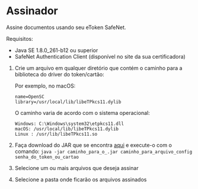 # Assinador

Assine documentos usando seu eToken SafeNet.

Requisitos:
- Java SE 1.8.0_261-b12 ou superior
- SafeNet Authentication Client (disponível no site da sua certificadora)

1. Crie um arquivo em qualquer diretório que contém o caminho para a biblioteca do driver do token/cartão:

    Por exemplo, no macOS:
    ```text
    name=OpenSC
    library=/usr/local/lib/libeTPkcs11.dylib
    ```

    O caminho varia de acordo com o sistema operacional:
    ```text
    Windows: C:\Windows\system32\etpkcs11.dll
    macOS: /usr/local/lib/libeTPkcs11.dylib
    Linux : /usr/lib/libeTPkcs11.so
    ```

2. Faça download do JAR que se encontra [aqui](https://github.com/grascovit/assinador-pkcs11/releases/latest/) e execute-o com o comando:
`java -jar caminho_para_o_.jar caminho_para_arquivo_config senha_do_token_ou_cartao`
3. Selecione um ou mais arquivos que deseja assinar
4. Selecione a pasta onde ficarão os arquivos assinados